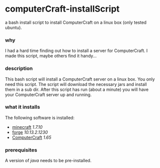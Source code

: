 # computerCraft-installScript
a bash install script to install ComputerCraft on a linux box (only tested ubuntu).

### why
I had a hard time finding out how to install a server for ComputerCraft. I made this script, maybe others find it handy...

### description
This bash script will install a ComputerCraft server on a linux box. You only need this script. The script will download the necessary jars and install them in a sub dir. After this script has run (about a minute) you will have your ComputerCraft server up and running.

### what it installs
The following software is installed:
- [minecraft](https://mcversions.net) *1.7.10*
- [forge](http://files.minecraftforge.net) *10.13.2.1230*
- [ComputerCraft](http://www.computercraft.info) *1.65*

### prerequisites
A version of *java* needs to be pre-installed.
